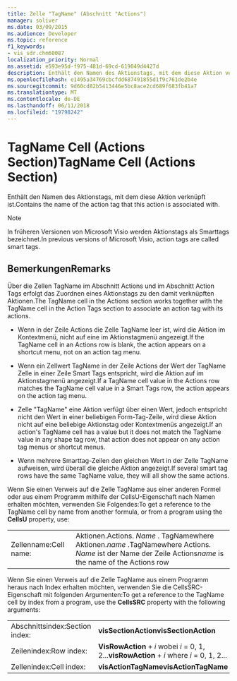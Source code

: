 ```yaml
---
title: Zelle "TagName" (Abschnitt "Actions")
manager: soliver
ms.date: 03/09/2015
ms.audience: Developer
ms.topic: reference
f1_keywords:
- vis_sdr.chm60087
localization_priority: Normal
ms.assetid: e593e95d-f975-481d-69cd-619049d4427d
description: Enthält den Namen des Aktionstags, mit dem diese Aktion verknüpft ist.
ms.openlocfilehash: e1495a34769cbcfdd687491855d1f9c761de2b4e
ms.sourcegitcommit: 9d60cd82b5413446e5bc8ace2cd689f683fb41a7
ms.translationtype: MT
ms.contentlocale: de-DE
ms.lasthandoff: 06/11/2018
ms.locfileid: "19798242"
---
```

# <a name="tagname-cell-actions-section"></a><span data-ttu-id="84b5d-103">TagName Cell (Actions Section)</span><span class="sxs-lookup"><span data-stu-id="84b5d-103">TagName Cell (Actions Section)</span></span>

<span data-ttu-id="84b5d-104">Enthält den Namen des Aktionstags, mit dem diese Aktion verknüpft ist.</span><span class="sxs-lookup"><span data-stu-id="84b5d-104">Contains the name of the action tag that this action is associated with.</span></span>
  
> [!NOTE]
> <span data-ttu-id="84b5d-105">In früheren Versionen von Microsoft Visio werden Aktionstags als Smarttags bezeichnet.</span><span class="sxs-lookup"><span data-stu-id="84b5d-105">In previous versions of Microsoft Visio, action tags are called smart tags.</span></span> 
  
## <a name="remarks"></a><span data-ttu-id="84b5d-106">Bemerkungen</span><span class="sxs-lookup"><span data-stu-id="84b5d-106">Remarks</span></span>

<span data-ttu-id="84b5d-107">Über die Zellen TagName im Abschnitt Actions und im Abschnitt Action Tags erfolgt das Zuordnen eines Aktionstags zu den damit verknüpften Aktionen.</span><span class="sxs-lookup"><span data-stu-id="84b5d-107">The TagName cell in the Actions section works together with the TagName cell in the Action Tags section to associate an action tag with its actions.</span></span> 
  
- <span data-ttu-id="84b5d-108">Wenn in der Zeile Actions die Zelle TagName leer ist, wird die Aktion im Kontextmenü, nicht auf eine im Aktionstagmenü angezeigt.</span><span class="sxs-lookup"><span data-stu-id="84b5d-108">If the TagName cell in an Actions row is blank, the action appears on a shortcut menu, not on an action tag menu.</span></span>
    
- <span data-ttu-id="84b5d-109">Wenn ein Zellwert TagName in der Zeile Actions der Wert der TagName Zelle in einer Zeile Smart Tags entspricht, wird die Aktion auf im Aktionstagmenü angezeigt.</span><span class="sxs-lookup"><span data-stu-id="84b5d-109">If a TagName cell value in the Actions row matches the TagName cell value in a Smart Tags row, the action appears on the action tag menu.</span></span>
    
- <span data-ttu-id="84b5d-110">Zelle "TagName" eine Aktion verfügt über einen Wert, jedoch entspricht nicht den Wert in einer beliebigen Form-Tag-Zeile, wird diese Aktion nicht auf eine beliebige Aktionstag oder Kontextmenüs angezeigt.</span><span class="sxs-lookup"><span data-stu-id="84b5d-110">If an action's TagName cell has a value but it does not match the TagName value in any shape tag row, that action does not appear on any action tag menus or shortcut menus.</span></span>
    
- <span data-ttu-id="84b5d-111">Wenn mehrere Smarttag-Zeilen den gleichen Wert in der Zelle TagName aufweisen, wird überall die gleiche Aktion angezeigt.</span><span class="sxs-lookup"><span data-stu-id="84b5d-111">If several smart tag rows have the same TagName value, they will all show the same actions.</span></span>
    
<span data-ttu-id="84b5d-112">Wenn Sie einen Verweis auf die Zelle TagName aus einer anderen Formel oder aus einem Programm mithilfe der CellsU-Eigenschaft nach Namen erhalten möchten, verwenden Sie Folgendes:</span><span class="sxs-lookup"><span data-stu-id="84b5d-112">To get a reference to the TagName cell by name from another formula, or from a program using the **CellsU** property, use:</span></span> 
  
|||
|:-----|:-----|
|<span data-ttu-id="84b5d-113">Zellenname:</span><span class="sxs-lookup"><span data-stu-id="84b5d-113">Cell name:</span></span>  <br/> |<span data-ttu-id="84b5d-114">Aktionen.</span><span class="sxs-lookup"><span data-stu-id="84b5d-114">Actions.</span></span> <span data-ttu-id="84b5d-115">*Name* . TagNamewhere Aktionen.</span><span class="sxs-lookup"><span data-stu-id="84b5d-115">*name*  .TagNamewhere Actions.</span></span>  <span data-ttu-id="84b5d-116">*Name* ist der Name der Zeile Actions</span><span class="sxs-lookup"><span data-stu-id="84b5d-116">*name*  is the name of the Actions row</span></span>  <br/> |
   
<span data-ttu-id="84b5d-117">Wenn Sie einen Verweis auf die Zelle TagName aus einem Programm heraus nach Index erhalten möchten, verwenden Sie die CellsSRC-Eigenschaft mit folgenden Argumenten:</span><span class="sxs-lookup"><span data-stu-id="84b5d-117">To get a reference to the TagName cell by index from a program, use the **CellsSRC** property with the following arguments:</span></span> 
  
|||
|:-----|:-----|
|<span data-ttu-id="84b5d-118">Abschnittsindex:</span><span class="sxs-lookup"><span data-stu-id="84b5d-118">Section index:</span></span>  <br/> |<span data-ttu-id="84b5d-119">**visSectionAction**</span><span class="sxs-lookup"><span data-stu-id="84b5d-119">**visSectionAction**</span></span> <br/> |
|<span data-ttu-id="84b5d-120">Zeilenindex:</span><span class="sxs-lookup"><span data-stu-id="84b5d-120">Row index:</span></span>  <br/> |<span data-ttu-id="84b5d-121">**VisRowAction** +  *i* wobei *i* = 0, 1, 2...</span><span class="sxs-lookup"><span data-stu-id="84b5d-121">**visRowAction** +  *i*  where  *i*  = 0, 1, 2...</span></span>  <br/> |
|<span data-ttu-id="84b5d-122">Zellenindex:</span><span class="sxs-lookup"><span data-stu-id="84b5d-122">Cell index:</span></span>  <br/> |<span data-ttu-id="84b5d-123">**visActionTagName**</span><span class="sxs-lookup"><span data-stu-id="84b5d-123">**visActionTagName**</span></span> <br/> |
   

